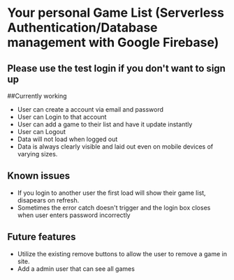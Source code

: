# Your personal Game List (Serverless Authentication/Database management with Google Firebase)
## Please use the test login if you don't want to sign up

##Currently working
* User can create a account via email and password
* User can Login to that account
* User can add a game to their list and have it update instantly
* User can Logout
* Data will not load when logged out
* Data is always clearly visible and laid out even on mobile devices of varying sizes.

## Known issues
* If you login to another user the first load will show their game list, disapears on refresh. 
* Sometimes the error catch doesn't trigger and the login box closes when user enters password incorrectly

## Future features
* Utilize the existing remove buttons to allow the user to remove a game in site. 
* Add a admin user that can see all games
